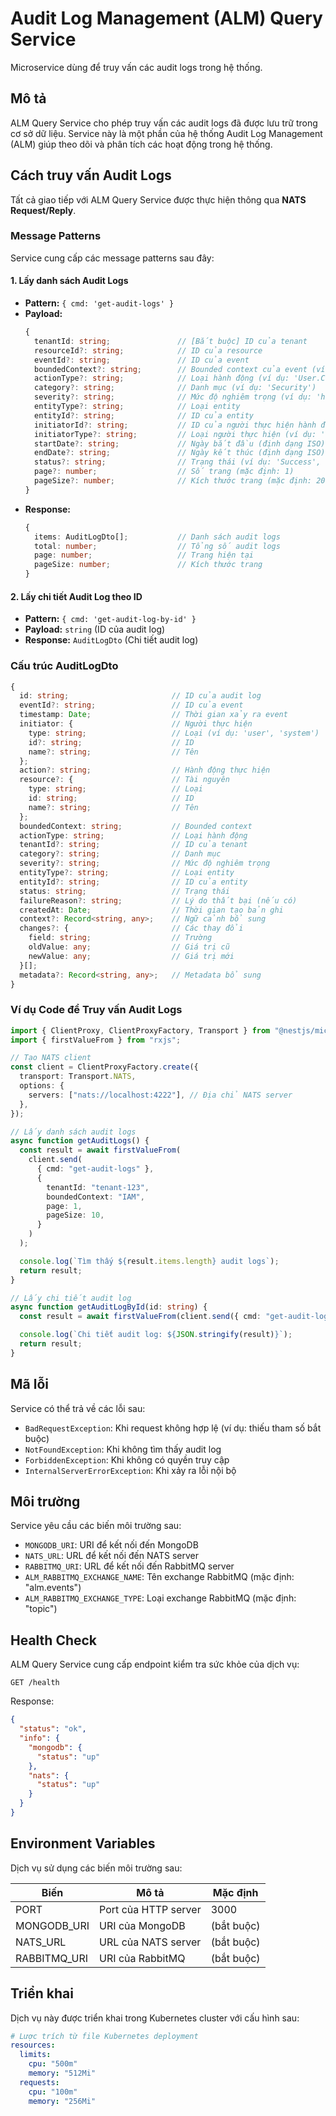 # Audit Log Management (ALM) Query Service

Microservice dùng để truy vấn các audit logs trong hệ thống.

## Mô tả

ALM Query Service cho phép truy vấn các audit logs đã được lưu trữ trong cơ sở dữ liệu. Service này là một phần của hệ thống Audit Log Management (ALM) giúp theo dõi và phân tích các hoạt động trong hệ thống.

## Cách truy vấn Audit Logs

Tất cả giao tiếp với ALM Query Service được thực hiện thông qua **NATS Request/Reply**.

### Message Patterns

Service cung cấp các message patterns sau đây:

#### 1. Lấy danh sách Audit Logs

- **Pattern:** `{ cmd: 'get-audit-logs' }`
- **Payload:**
  ```typescript
  {
    tenantId: string;               // [Bắt buộc] ID của tenant
    resourceId?: string;            // ID của resource
    eventId?: string;               // ID của event
    boundedContext?: string;        // Bounded context của event (ví dụ: 'IAM', 'BUM')
    actionType?: string;            // Loại hành động (ví dụ: 'User.Created')
    category?: string;              // Danh mục (ví dụ: 'Security')
    severity?: string;              // Mức độ nghiêm trọng (ví dụ: 'high', 'medium', 'low')
    entityType?: string;            // Loại entity
    entityId?: string;              // ID của entity
    initiatorId?: string;           // ID của người thực hiện hành động
    initiatorType?: string;         // Loại người thực hiện (ví dụ: 'user', 'system')
    startDate?: string;             // Ngày bắt đầu (định dạng ISO)
    endDate?: string;               // Ngày kết thúc (định dạng ISO)
    status?: string;                // Trạng thái (ví dụ: 'Success', 'Failure')
    page?: number;                  // Số trang (mặc định: 1)
    pageSize?: number;              // Kích thước trang (mặc định: 20, tối đa: 100)
  }
  ```
- **Response:**
  ```typescript
  {
    items: AuditLogDto[];           // Danh sách audit logs
    total: number;                  // Tổng số audit logs
    page: number;                   // Trang hiện tại
    pageSize: number;               // Kích thước trang
  }
  ```

#### 2. Lấy chi tiết Audit Log theo ID

- **Pattern:** `{ cmd: 'get-audit-log-by-id' }`
- **Payload:** `string` (ID của audit log)
- **Response:** `AuditLogDto` (Chi tiết audit log)

### Cấu trúc AuditLogDto

```typescript
{
  id: string;                       // ID của audit log
  eventId?: string;                 // ID của event
  timestamp: Date;                  // Thời gian xảy ra event
  initiator: {                      // Người thực hiện
    type: string;                   // Loại (ví dụ: 'user', 'system')
    id?: string;                    // ID
    name?: string;                  // Tên
  };
  action?: string;                  // Hành động thực hiện
  resource?: {                      // Tài nguyên
    type: string;                   // Loại
    id: string;                     // ID
    name?: string;                  // Tên
  };
  boundedContext: string;           // Bounded context
  actionType: string;               // Loại hành động
  tenantId?: string;                // ID của tenant
  category?: string;                // Danh mục
  severity?: string;                // Mức độ nghiêm trọng
  entityType?: string;              // Loại entity
  entityId?: string;                // ID của entity
  status: string;                   // Trạng thái
  failureReason?: string;           // Lý do thất bại (nếu có)
  createdAt: Date;                  // Thời gian tạo bản ghi
  context?: Record<string, any>;    // Ngữ cảnh bổ sung
  changes?: {                       // Các thay đổi
    field: string;                  // Trường
    oldValue: any;                  // Giá trị cũ
    newValue: any;                  // Giá trị mới
  }[];
  metadata?: Record<string, any>;   // Metadata bổ sung
}
```

### Ví dụ Code để Truy vấn Audit Logs

```typescript
import { ClientProxy, ClientProxyFactory, Transport } from "@nestjs/microservices";
import { firstValueFrom } from "rxjs";

// Tạo NATS client
const client = ClientProxyFactory.create({
  transport: Transport.NATS,
  options: {
    servers: ["nats://localhost:4222"], // Địa chỉ NATS server
  },
});

// Lấy danh sách audit logs
async function getAuditLogs() {
  const result = await firstValueFrom(
    client.send(
      { cmd: "get-audit-logs" },
      {
        tenantId: "tenant-123",
        boundedContext: "IAM",
        page: 1,
        pageSize: 10,
      }
    )
  );

  console.log(`Tìm thấy ${result.items.length} audit logs`);
  return result;
}

// Lấy chi tiết audit log
async function getAuditLogById(id: string) {
  const result = await firstValueFrom(client.send({ cmd: "get-audit-log-by-id" }, id));

  console.log(`Chi tiết audit log: ${JSON.stringify(result)}`);
  return result;
}
```

## Mã lỗi

Service có thể trả về các lỗi sau:

- `BadRequestException`: Khi request không hợp lệ (ví dụ: thiếu tham số bắt buộc)
- `NotFoundException`: Khi không tìm thấy audit log
- `ForbiddenException`: Khi không có quyền truy cập
- `InternalServerErrorException`: Khi xảy ra lỗi nội bộ

## Môi trường

Service yêu cầu các biến môi trường sau:

- `MONGODB_URI`: URI để kết nối đến MongoDB
- `NATS_URL`: URL để kết nối đến NATS server
- `RABBITMQ_URI`: URL để kết nối đến RabbitMQ server
- `ALM_RABBITMQ_EXCHANGE_NAME`: Tên exchange RabbitMQ (mặc định: "alm.events")
- `ALM_RABBITMQ_EXCHANGE_TYPE`: Loại exchange RabbitMQ (mặc định: "topic")

## Health Check

ALM Query Service cung cấp endpoint kiểm tra sức khỏe của dịch vụ:

```
GET /health
```

Response:

```json
{
  "status": "ok",
  "info": {
    "mongodb": {
      "status": "up"
    },
    "nats": {
      "status": "up"
    }
  }
}
```

## Environment Variables

Dịch vụ sử dụng các biến môi trường sau:

| Biến         | Mô tả                | Mặc định   |
| ------------ | -------------------- | ---------- |
| PORT         | Port của HTTP server | 3000       |
| MONGODB_URI  | URI của MongoDB      | (bắt buộc) |
| NATS_URL     | URL của NATS server  | (bắt buộc) |
| RABBITMQ_URI | URI của RabbitMQ     | (bắt buộc) |

## Triển khai

Dịch vụ này được triển khai trong Kubernetes cluster với cấu hình sau:

```yaml
# Lược trích từ file Kubernetes deployment
resources:
  limits:
    cpu: "500m"
    memory: "512Mi"
  requests:
    cpu: "100m"
    memory: "256Mi"
```
